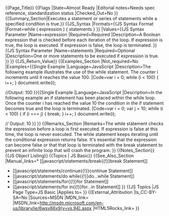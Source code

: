 {{Page_Title}}
{{Flags
|State=Almost Ready
|Editorial notes=Needs spec reference, standardization status
|Checked_Out=No
}}
{{Summary_Section|Executes a statement or series of statements while a specified condition is true.}}
{{JS_Syntax
|Formats={{JS Syntax Format
|Format=while ( expression ) {
     statements
}
}}
|Values={{JS Syntax Parameter
|Name=expression
|Required=Required
|Description=A Boolean expression that is checked before each iteration of the loop. If expression is true, the loop is executed. If expression is false, the loop is terminated.
}}{{JS Syntax Parameter
|Name=statements
|Required=Optional
|Description=One or more statements to be executed if expression is true.
}}
}}
{{JS_Return_Value}}
{{Examples_Section
|Not_required=No
|Examples={{Single Example
|Language=JavaScript
|Description=The following example illustrates the use of the while statement. The counter i increments until it reaches the value 100.
|Code=var i = 0;
while (i &lt; 100) {
    i++;
}
document.write(i);

//Output: 100
}}{{Single Example
|Language=JavaScript
|Description=In the following example an if statement has been placed within the while loop. Once the counter i has reached the value 10 the condition in the if statement becomes true and the loop is terminated.
|Code=var i = 0;
var j = 10;
while (i &lt; 100) {
    if (i === j) {
        break;
    }
    i++;
}
document.write(i);
 
// Output: 10
}}
}}
{{Remarks_Section
|Remarks=The while statement checks the expression before a loop is first executed. If expression is false at this time, the loop is never executed.
The while statement keeps iterating until the conditional expression returns false. It's essential that the expression can become false or that that loop is terminated with the break statement to prevent an infinite loop that will crash the program.
}}
{{Notes_Section}}
{{JS Object Listing}}
{{Topics | JS Basic}}
{{See_Also_Section
|Manual_links=* [[javascript/statements/break{{!}}break Statement]]
* [[javascript/statements/continue{{!}}continue Statement]]
* [[javascript/statements/do while{{!}}do...while Statement]]
* [[javascript/statements/for{{!}}for Statement]]
* [[javascript/statements/for in{{!}}for...in Statement]]
}}
{{JS Topics
|JS Page Type=JS Basic
|Applies to=
}}
{{External_Attribution
|Is_CC-BY-SA=No
|Sources=MSDN
|MDN_link=
|MSDN_link=http://msdn.microsoft.com/en-us/library/ie/6wsy66x9(v=vs.94).aspx
|HTML5Rocks_link=
}}
